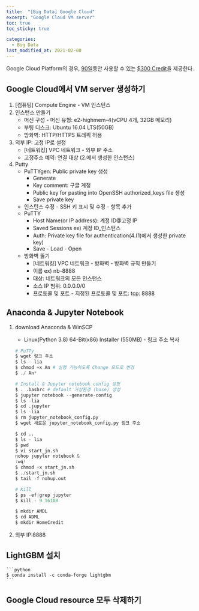 ```yaml
---
title:  "[Big Data] Google Cloud"
excerpt: "Google Cloud VM server"
toc: true
toc_sticky: true

categories:
  - Big Data
last_modified_at: 2021-02-08
---
```


Google Cloud Platform의 경우, <u>90일</u>동안 사용할 수 있는 <u>$300 Credit</u>을 제공한다.

## Google Cloud에서 VM server 생성하기
1. [컴퓨팅] Compute Engine - VM 인스턴스
2. 인스턴스 만들기
    - 머신 구성 - 머신 유형: e2-highmem-4(vCPU 4개, 32GB 메모리)
    - 부팅 디스크: Ubuntu 16.04 LTS(50GB)
    - 방화벽: HTTP/HTTPS 트래픽 허용
3. 외부 IP: 고정 IP로 설정
    - [네트워킹] VPC 네트워크 - 외부 IP 주소
    - 고정주소 예약: 연결 대상 (2.에서 생성한 인스턴스)
4. Putty
    - PuTTYgen: Public private key 생성
        - Generate
        - Key comment: 구글 계정
        - Public key for pasting into OpenSSH authorized_keys file 생성
        - Save private key
    - 인스턴스 수정 - SSH 키 표시 및 수정 - 항목 추가
    - PuTTY
        - Host Name(or IP address): 계정 ID@고정 IP
        - Saved Sessions ex) 계정 ID_인스턴스
        - Auth: Private key file for authentication(4.(1)에서 생성한 private key)
        - Save - Load - Open
    - 방화벽 뚫기
        - [네트워킹] VPC 네트워크 - 방화벽 - 방화벽 규칙 만들기
        - 이름 ex) nb-8888
        - 대상: 네트워크의 모든 인스턴스
        - 소스 IP 범위: 0.0.0.0/0
        - 프로토콜 및 포트 - 지정된 프로토콜 및 포트: tcp: 8888

## Anaconda & Jupyter Notebook
1. download Anaconda & WinSCP
    - Linux(Python 3.8) 64-Bit(x86) Installer (550MB) - 링크 주소 복사

     ```python
    # PuTTy
    $ wget 링크 주소
    $ ls - lia
    $ chmod +x An # 실행 가능하도록 Change 모드로 변경
    $ ./ An*

    # Install & Jupyter notebook config 설정
    $ . .bashrc # default 가상환경 (base) 생성
    $ jupyter notebook --generate-config
    $ ls -lia
    $ cd .jupyter
    $ ls -lia
    $ rm jupyter_notebook_config.py
    $ wget 새로운 jupyter_notebook_config.py 링크 주소

    $ cd ..
    $ ls - lia
    $ pwd
    $ vi start_jn.sh
    nohop jupyter notebook &
    :wq!
    $ chmod +x start_jn.sh
    $ ./start_jn.sh
    $ tail -f nohup.out

    # Kill
    $ ps -ef|grep jupyter
    $ kill - 9 16108

    $ mkdir AMDL
    $ cd ADML
    $ mkdir HomeCredit
     ```
2. 외부 IP:8888

## LightGBM 설치
    ```python
    $ conda install -c conda-forge lightgbm
    ```

## Google Cloud resource 모두 삭제하기

